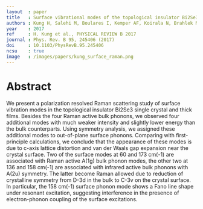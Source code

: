 ```yaml
---
layout  : paper
title   : Surface vibrational modes of the topological insulator Bi2Se3 observed by Raman spectroscopy
authors : Kung H, Salehi M, Boulares I, Kemper AF, Koirala N, Brahlek M, Lostak P, Uher C, Merlin R, Wang X, Cheong S, Oh S, Blumberg G
year    : 2017
ref     : H. Kung et al., PHYSICAL REVIEW B 2017
journal : Phys. Rev. B 95, 245406 (2017)
doi     : 10.1103/PhysRevB.95.245406
ncsu    : true
image   : /images/papers/kung_surface_raman.png
---
```


# Abstract

We present a polarization resolved Raman scattering study of surface vibration modes in the topological insulator Bi2Se3 single crystal and thick films. Besides the four Raman active bulk phonons, we observed four additional modes with much weaker intensity and slightly lower energy than the bulk counterparts. Using symmetry analysis, we assigned these additional modes to out-of-plane surface phonons. Comparing with first-principle calculations, we conclude that the appearance of these modes is due to c-axis lattice distortion and van der Waals gap expansion near the crystal surface. Two of the surface modes at 60 and 173 cm(-1) are associated with Raman active A(1g) bulk phonon modes, the other two at 136 and 158 cm(-1) are associated with infrared active bulk phonons with A(2u) symmetry. The latter become Raman allowed due to reduction of crystalline symmetry from D-3d in the bulk to C-3v on the crystal surface. In particular, the 158 cm(-1) surface phonon mode shows a Fano line shape under resonant excitation, suggesting interference in the presence of electron-phonon coupling of the surface excitations.

